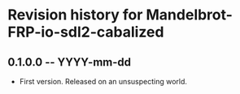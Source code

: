 # Revision history for Mandelbrot-FRP-io-sdl2-cabalized

## 0.1.0.0 -- YYYY-mm-dd

* First version. Released on an unsuspecting world.
